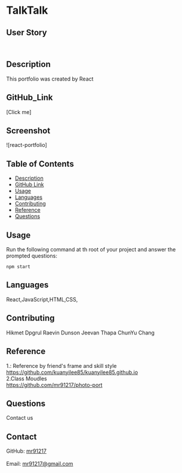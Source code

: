 # TalkTalk

## User Story
  
```


```

## Description
  This portfolio was created by React
## GitHub_Link
[Click me]
## Screenshot
![react-portfolio]
## Table of Contents
- [Description](#description)
- [GitHub Link](#GitHub_Link)
- [Usage](#usage)
- [Languages](#languages)
- [Contributing](#contributing)
- [Reference](#reference)
- [Questions](#questions)

## Usage
  Run the following command at th root of your project and answer the prompted questions:<br />

  `npm start`

  
## Languages
  React,JavaScript,HTML,CSS,
## Contributing
  Hikmet Dpgrul
  Raevin Dunson
  Jeevan Thapa
  ChunYu Chang
  
## Reference
  1.: Reference by friend's frame and skill style
  https://github.com/kuanyilee85/kuanyilee85.github.io <br />
  2.Class Moudles <br />
  https://github.com/mr91217/photo-port<br />
## Questions
 Contact us<br />

## Contact
GitHub: [mr91217](https://github.com/mr91217)<br />
<br />
Email: mr91217@gmail.com<br />
<br />